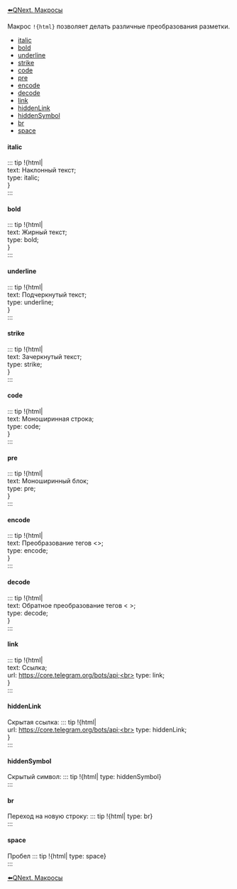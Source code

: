 
[⬅️QNext. Макросы](/docs-test/ph/QNext-Macroses-12-22)



Макрос `!{html}` позволяет делать различные преобразования разметки.
* [italic](#italic)
* [bold](#bold)
* [underline](#underline)
* [strike](#strike)
* [code](#code)
* [pre](#pre)
* [encode](#encode)
* [decode](#decode)
* [link](#link)
* [hiddenLink](#hiddenlink)
* [hiddenSymbol](#hiddensymbol)
* [br](#br)
* [space](#space)
#### italic
::: tip
!{html|<br>  text: Наклонный текст;<br>  type: italic;<br>}<br>
:::
#### bold
::: tip
!{html|<br>  text: Жирный текст;<br>  type: bold;<br>}<br>
:::
#### underline
::: tip
!{html|<br>  text: Подчеркнутый текст;<br>  type: underline;<br>}<br>
:::
#### strike
::: tip
!{html|<br>  text: Зачеркнутый текст;<br>  type: strike;<br>}<br>
:::
#### code
::: tip
!{html|<br>  text: Моноширинная строка;<br>  type: code;<br>}<br>
:::
#### pre
::: tip
!{html|<br>  text: Моноширинный блок;<br>  type: pre;<br>}<br>
:::
#### encode
::: tip
!{html|<br>  text: Преобразование тегов <>;<br>  type: encode;<br>}<br>
:::
#### decode
::: tip
!{html|<br>  text: Обратное преобразование тегов &lt; &gt;;<br>  type: decode;<br>}<br>
:::
#### link
::: tip
!{html|<br>  text: Ссылка;<br>  url: https://core.telegram.org/bots/api;<br>  type: link;<br>}<br>
:::
#### hiddenLink

Скрытая ссылка:
::: tip
!{html|<br>  url: https://core.telegram.org/bots/api;<br>  type: hiddenLink;<br>}<br>
:::
#### hiddenSymbol

Скрытый символ:
::: tip
!{html| type: hiddenSymbol}<br>
:::
#### br

Переход на новую строку:
::: tip
!{html| type: br}<br>
:::
#### space

Пробел
::: tip
!{html| type: space}<br>
:::



[⬅️QNext. Макросы](/docs-test/ph/QNext-Macroses-12-22)












